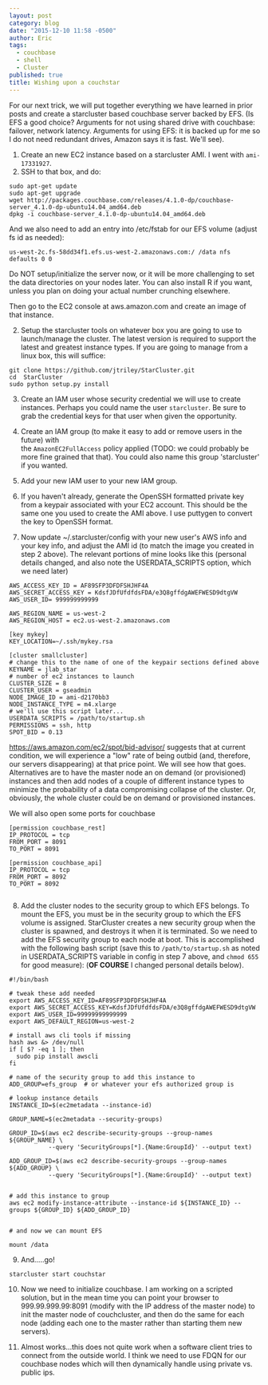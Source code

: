 ```yaml
---
layout: post
category: blog
date: "2015-12-10 11:58 -0500"
author: Eric
tags: 
  - couchbase
  - shell
  - Cluster
published: true
title: Wishing upon a couchstar
---
```






For our next trick, we will put together everything we have learned in prior posts and create a starcluster based couchbase server backed by EFS.  (Is EFS a good choice?  Arguments for not using shared drive with couchbase: failover, network latency.  Arguments for using EFS: it is backed up for me so I do not need redundant drives, Amazon says it is fast.  We'll see).

1. Create an new EC2 instance based on a starcluster AMI.  I went with `ami-17331927`. 
2. SSH to that box, and do:

```
sudo apt-get update
sudo apt-get upgrade
wget http://packages.couchbase.com/releases/4.1.0-dp/couchbase-server_4.1.0-dp-ubuntu14.04_amd64.deb
dpkg -i couchbase-server_4.1.0-dp-ubuntu14.04_amd64.deb
```
And we also need to add an entry into /etc/fstab for our EFS volume (adjust fs id as needed):

```
us-west-2c.fs-58dd34f1.efs.us-west-2.amazonaws.com:/ /data nfs defaults 0 0
```


Do NOT setup/initialize the server now, or it will be more challenging to set the data directories on your nodes later. You can also install R if you want, unless you plan on doing your actual number crunching elsewhere.

Then go to the EC2 console at aws.amazon.com and create an image of that instance.

2. Setup the starcluster tools on whatever box you are going to use to launch/manage the cluster.  The latest version is required to support the latest and greatest instance types.  If you are going to manage from a linux box, this will suffice:

```
git clone https://github.com/jtriley/StarCluster.git
cd 	StarCluster
sudo python setup.py install
```

3. Create an IAM user whose security credential we will use to create instances.  Perhaps you could name the user `starcluster`.  Be sure to grab the credential keys for that user when given the opportunity.

4. Create an IAM group (to make it easy to add or remove users in the future) with 	
the `AmazonEC2FullAccess` policy applied (TODO: we could probably be more fine grained that that). You could also name this group 'starcluster' if you wanted.

5. Add your new IAM user to your new IAM group.

6. If you haven't already, generate the OpenSSH formatted private key from a keypair associated with your EC2 account.  This should be the same one you used to create the AMI above.  I use puttygen to convert the key to OpenSSH format.

7. Now update ~/.starcluster/config with your new user's AWS info and your key info, and adjust the AMI id (to match the image you created in step 2 above). The relevant portions of mine looks like this (personal details changed, and also note the USERDATA_SCRIPTS option, which we need later)

```
AWS_ACCESS_KEY_ID = AF89SFP3DFDFSHJHF4A
AWS_SECRET_ACCESS_KEY = KdsfJDfUfdfdsFDA/e3Q8gffdgAWEFWESD9dtgVW
AWS_USER_ID= 999999999999

AWS_REGION_NAME = us-west-2
AWS_REGION_HOST = ec2.us-west-2.amazonaws.com

[key mykey]
KEY_LOCATION=~/.ssh/mykey.rsa

[cluster smallcluster]
# change this to the name of one of the keypair sections defined above
KEYNAME = jlab_star
# number of ec2 instances to launch
CLUSTER_SIZE = 8
CLUSTER_USER = gseadmin
NODE_IMAGE_ID = ami-d2170bb3
NODE_INSTANCE_TYPE = m4.xlarge
# we'll use this script later...
USERDATA_SCRIPTS = /path/to/startup.sh 
PERMISSIONS = ssh, http
SPOT_BID = 0.13
```
https://aws.amazon.com/ec2/spot/bid-advisor/ suggests that at current condition, we will experience a "low" rate of being outbid (and, therefore, our servers disappearing) at that price point.  We will see how that goes. Alternatives are to have the master node an on demand (or provisioned) instances and then add nodes of a couple of different instance types to minimize the probability of a data compromising collapse of the cluster.  Or, obviously, the whole cluster could be on demand or provisioned instances.

We will also open some ports for couchbase

```
[permission couchbase_rest]
IP_PROTOCOL = tcp
FROM_PORT = 8091
TO_PORT = 8091

[permission couchbase_api]
IP_PROTOCOL = tcp
FROM_PORT = 8092
TO_PORT = 8092


```

8. Add the cluster nodes to the security group to which EFS belongs.  To mount the EFS, you must be in the security group to which the EFS volume is assigned.  StarCluster creates a new security group when the cluster is spawned, and destroys it when it is terminated.  So we need to add the EFS security group to each node at boot.  This is accomplished with the following bash script (save this to `/path/to/startup.sh` as noted in USERDATA_SCRIPTS variable in config in step 7 above, and `chmod 655` for good measure):  (**OF COURSE**  I changed personal details below).

```
#!/bin/bash

# tweak these add needed
export AWS_ACCESS_KEY_ID=AF89SFP3DFDFSHJHF4A
export AWS_SECRET_ACCESS_KEY=KdsfJDfUfdfdsFDA/e3Q8gffdgAWEFWESD9dtgVW
export AWS_USER_ID=99999999999999
export AWS_DEFAULT_REGION=us-west-2

# install aws cli tools if missing
hash aws &> /dev/null
if [ $? -eq 1 ]; then
  sudo pip install awscli
fi

# name of the security group to add this instance to
ADD_GROUP=efs_group  # or whatever your efs authorized group is

# lookup instance details
INSTANCE_ID=$(ec2metadata --instance-id)

GROUP_NAME=$(ec2metadata --security-groups)

GROUP_ID=$(aws ec2 describe-security-groups --group-names ${GROUP_NAME} \
           --query 'SecurityGroups[*].{Name:GroupId}' --output text)

ADD_GROUP_ID=$(aws ec2 describe-security-groups --group-names ${ADD_GROUP} \
           --query 'SecurityGroups[*].{Name:GroupId}' --output text)


# add this instance to group
aws ec2 modify-instance-attribute --instance-id ${INSTANCE_ID} --groups ${GROUP_ID} ${ADD_GROUP_ID}


# and now we can mount EFS

mount /data

```

9. And.....go!

```
starcluster start couchstar
```

10. Now we need to initialize couchbase.  I am working on a scripted solution, but in the mean time you can point your browser to 999.99.999.99:8091 (modify with the IP address of the master node) to init the master node of couchcluster, and then do the same for each node (adding each one to the master rather than starting them new servers). 

11. Almost works...this does not quite work when a software client tries to connect from the outside world.  I think we need to use FDQN for our couchbase nodes which will then dynamically handle using private vs. public ips.
